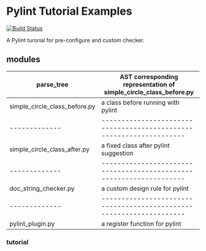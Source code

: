 # Pylint Tutorial Examples
[![Build Status](https://travis-ci.org/edaniszewski/pylint-quotes.svg?branch=master)](https://travis-ci.org/edaniszewski/pylint-quotes)

A Pylint turorial for pre-configure and custom checker.

## modules

| parse_tree  | AST corresponding representation of simple_circle_class_before.py |
| ------------- | ------------------------------------------------------------------- |
| simple_circle_class_before.py  | a class before running with pylint  |
| ------------- | ------------------------------------------------------------------- |
| simple_circle_class_after.py  | a fixed class after pylint suggestion  |
| ------------- | ------------------------------------------------------------------- |
| doc_string_checker.py  | a custom design rule for pylint  |
| ------------- | ------------------------------------------------------------------- |
| pylint_plugin.py  | a register function for pylint |

### tutorial


  